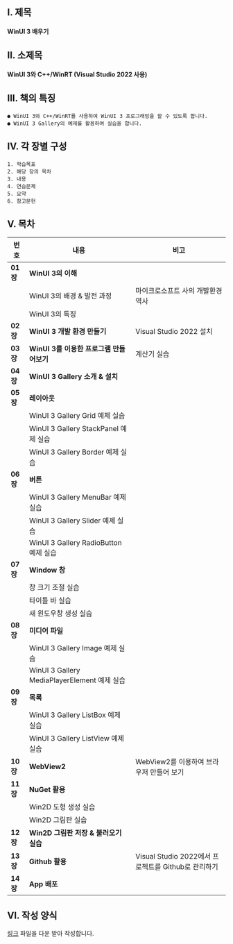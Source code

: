 ## I. 제목
#### WinUI 3 배우기

## II. 소제목
#### WinUI 3와 C++/WinRT (Visual Studio 2022 사용)

## III. 책의 특징
```
● WinUI 3와 C++/WinRT를 사용하여 WinUI 3 프로그래밍을 할 수 있도록 합니다.
● WinUI 3 Gallery의 예제를 활용하여 실습을 합니다.
```

## IV. 각 장별 구성
```
1. 학습목표
2. 해당 장의 목차
3. 내용
4. 연습문제
5. 요약
6. 참고문헌
```

## V. 목차
|번호|내용|비고|
|---|---|---|
|__01장__|__WinUI 3의 이해__||
||WinUI 3의 배경 & 발전 과정|마이크로소프트 사의 개발환경 역사|
||WinUI 3의 특징||
|__02장__|__WinUI 3 개발 환경 만들기__|Visual Studio 2022 설치|
|__03장__|__WinUI 3를 이용한 프로그램 만들어보기__|계산기 실습|
|__04장__|__WinUI 3 Gallery 소개 & 설치__||
|__05장__|__레이아웃__||
||WinUI 3 Gallery Grid 예제 실습||
||WinUI 3 Gallery StackPanel 예제 실습||
||WinUI 3 Gallery Border 예제 실습||
|__06장__|__버튼__||
||WinUI 3 Gallery MenuBar 예제 실습||
||WinUI 3 Gallery Slider 예제 실습||
||WinUI 3 Gallery RadioButton 예제 실습||
|__07장__|__Window 창__||
||창 크기 조절 실습||
||타이틀 바 실습||
||새 윈도우창 생성 실습||
|__08장__|__미디어 파일__||
||WinUI 3 Gallery Image 예제 실습||
||WinUI 3 Gallery MediaPlayerElement 예제 실습||
|__09장__|__목록__||
||WinUI 3 Gallery ListBox 예제 실습||
||WinUI 3 Gallery ListView 예제 실습||
|__10장__|__WebView2__|WebView2를 이용하여 브라우저 만들어 보기|
|__11장__|__NuGet 활용__||
||Win2D 도형 생성 실습||
||Win2D 그림판 실습||
|__12장__|__Win2D 그림판 저장 & 불러오기 실습__||
|__13장__|__Github 활용__|Visual Studio 2022에서 프로젝트를 Github로 관리하기|
|__14장__|__App 배포__||

## VI. 작성 양식
[링크](https://github.com/wjh2335/WinUI-3-Book/blob/main/%EA%B5%90%EC%9E%AC%20%EC%96%91%EC%8B%9D.hwp) 파일을 다운 받아 작성합니다.
